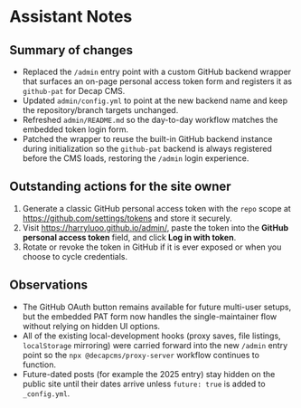 # Assistant Notes

## Summary of changes
- Replaced the `/admin` entry point with a custom GitHub backend wrapper that surfaces an on-page personal access token form and registers it as `github-pat` for Decap CMS.
- Updated `admin/config.yml` to point at the new backend name and keep the repository/branch targets unchanged.
- Refreshed `admin/README.md` so the day-to-day workflow matches the embedded token login form.
- Patched the wrapper to reuse the built-in GitHub backend instance during initialization so the `github-pat` backend is always registered before the CMS loads, restoring the `/admin` login experience.

## Outstanding actions for the site owner
1. Generate a classic GitHub personal access token with the `repo` scope at <https://github.com/settings/tokens> and store it securely.
2. Visit <https://harryluoo.github.io/admin/>, paste the token into the **GitHub personal access token** field, and click **Log in with token**.
3. Rotate or revoke the token in GitHub if it is ever exposed or when you choose to cycle credentials.

## Observations
- The GitHub OAuth button remains available for future multi-user setups, but the embedded PAT form now handles the single-maintainer flow without relying on hidden UI options.
- All of the existing local-development hooks (proxy saves, file listings, `localStorage` mirroring) were carried forward into the new `/admin` entry point so the `npx @decapcms/proxy-server` workflow continues to function.
- Future-dated posts (for example the 2025 entry) stay hidden on the public site until their dates arrive unless `future: true` is added to `_config.yml`.
